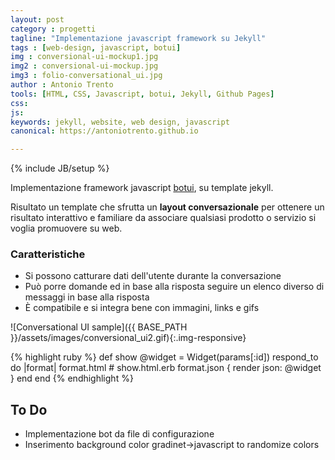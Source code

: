 ```yaml
---
layout: post
category : progetti
tagline: "Implementazione javascript framework su Jekyll"
tags : [web-design, javascript, botui]
img : conversional-ui-mockup1.jpg
img2 : conversional-ui-mockup.jpg
img3 : folio-conversational_ui.jpg
author : Antonio Trento
tools: [HTML, CSS, Javascript, botui, Jekyll, Github Pages]
css: 
js: 
keywords: jekyll, website, web design, javascript
canonical: https://antoniotrento.github.io

---
```

{% include JB/setup %}
<!--more-->
Implementazione framework javascript [botui](https://botui.org/), su template jekyll.

Risultato un template che sfrutta un **layout conversazionale** per ottenere un risultato interattivo e familiare da associare qualsiasi prodotto o servizio si voglia promuovere su web. 

### Caratteristiche

* Si possono catturare dati dell'utente durante la conversazione
* Può porre domande ed in base alla risposta seguire un elenco diverso di messaggi in base alla risposta
* È compatibile e si integra bene con immagini, links e gifs

![Conversational UI sample]({{ BASE_PATH }}/assets/images/conversional_ui2.gif){:.img-responsive}

{% highlight ruby %}
def show
  @widget = Widget(params[:id])
  respond_to do |format|
    format.html # show.html.erb
    format.json { render json: @widget }
  end
end
{% endhighlight %}

## To Do


* Implementazione bot da file di configurazione
* Inserimento background color gradinet->javascript to randomize colors
